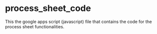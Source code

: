 # process_sheet_code
This the google apps script (javascript) file that contains the code for the process sheet functionalities.
